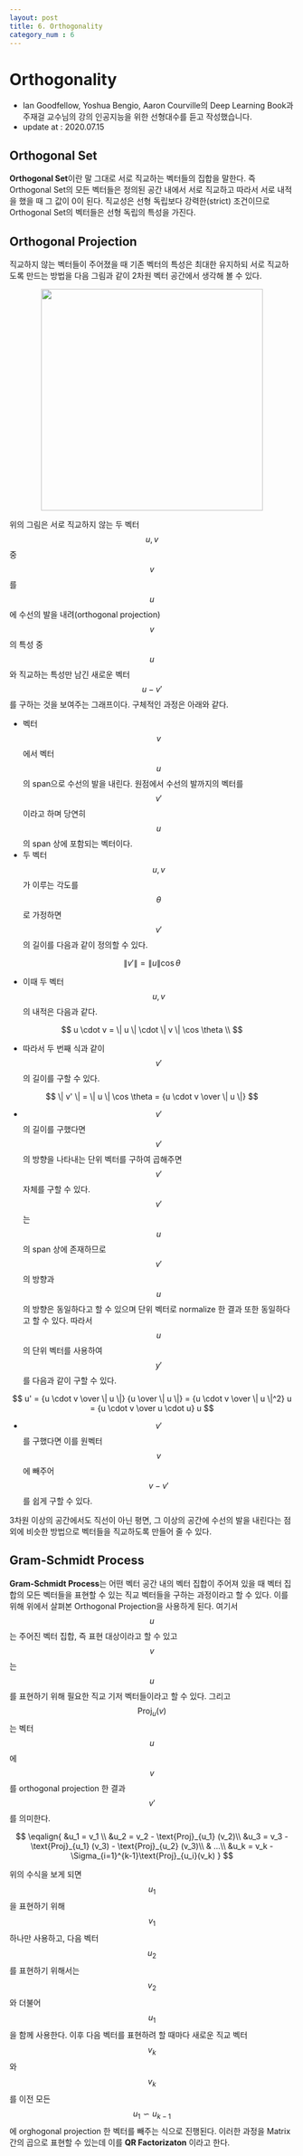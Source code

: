 ```yaml
---
layout: post
title: 6. Orthogonality
category_num : 6
---
```


# Orthogonality

- Ian Goodfellow, Yoshua Bengio, Aaron Courville의 Deep Learning Book과 주재걸 교수님의 강의 인공지능을 위한 선형대수를 듣고 작성했습니다.
- update at : 2020.07.15

## Orthogonal Set

**Orthogonal Set**이란 말 그대로 서로 직교하는 벡터들의 집합을 말한다. 즉 Orthogonal Set의 모든 벡터들은 정의된 공간 내에서 서로 직교하고 따라서 서로 내적을 했을 때 그 값이 0이 된다. 직교성은 선형 독립보다 강력한(strict) 조건이므로 Orthogonal Set의 벡터들은 선형 독립의 특성을 가진다.

## Orthogonal Projection

직교하지 않는 벡터들이 주어졌을 때 기존 벡터의 특성은 최대한 유지하되 서로 직교하도록 만드는 방법을 다음 그림과 같이 2차원 벡터 공간에서 생각해 볼 수 있다.

<img src="{{site.image_url}}/study/orthogonal_projection.png" style="width:28em; display: block; margin: 0px auto;">

위의 그림은 서로 직교하지 않는 두 벡터 $$u, v$$ 중 $$v$$를 $$u$$에 수선의 발을 내려(orthogonal projection) $$v$$의 특성 중 $$u$$와 직교하는 특성만 남긴 새로운 벡터 $$u - v'$$를 구하는 것을 보여주는 그래프이다. 구체적인 과정은 아래와 같다.

- 벡터 $$v$$에서 벡터 $$u$$의 span으로 수선의 발을 내린다. 원점에서 수선의 발까지의 벡터를 $$v'$$이라고 하며 당연히 $$u$$의 span 상에 포함되는 벡터이다.
- 두 벡터 $$u, v$$가 이루는 각도를 $$\theta$$로 가정하면 $$v'$$의 길이를 다음과 같이 정의할 수 있다.

$$\| v' \| = \| u \| \cos \theta$$

- 이때 두 벡터 $$u, v$$의 내적은 다음과 같다.

$$
u \cdot v = \| u \| \cdot \| v \| \cos \theta \\
$$

- 따라서 두 번째 식과 같이 $$v'$$의 길이를 구할 수 있다.

$$
\| v' \| = \| u \| \cos \theta = {u \cdot v \over \| u \|}
$$

- $$v'$$의 길이를 구했다면 $$v'$$의 방향을 나타내는 단위 벡터를 구하여 곱해주면 $$v'$$ 자체를 구할 수 있다. $$v'$$는 $$u$$의 span 상에 존재하므로 $$v'$$의 방향과 $$u$$의 방향은 동일하다고 할 수 있으며 단위 벡터로 normalize 한 결과 또한 동일하다고 할 수 있다. 따라서 $$u$$의 단위 벡터를 사용하여 $$y'$$를 다음과 같이 구할 수 있다.

$$
u' = {u \cdot v \over \| u \|} {u \over \| u \|} = {u \cdot v \over \| u \|^2} u = {u \cdot v \over u \cdot u} u
$$

- $$v'$$를 구했다면 이를 원벡터 $$v$$에 빼주어 $$v - v'$$를 쉽게 구할 수 있다.

3차원 이상의 공간에서도 직선이 아닌 평면, 그 이상의 공간에 수선의 발을 내린다는 점 외에 비슷한 방법으로 벡터들을 직교하도록 만들어 줄 수 있다.

## Gram-Schmidt Process

**Gram-Schmidt Process**는 어떤 벡터 공간 내의 벡터 집합이 주어져 있을 때 벡터 집합의 모든 벡터들을 표현할 수 있는 직교 벡터들을 구하는 과정이라고 할 수 있다. 이를 위해 위에서 살펴본 Orthogonal Projection을 사용하게 된다. 여기서 $$u$$는 주어진 벡터 집합, 즉 표현 대상이라고 할 수 있고 $$v$$는 $$u$$를 표현하기 위해 필요한 직교 기저 벡터들이라고 할 수 있다. 그리고 $$\text{Proj}_{u}(v)$$는 벡터 $$u$$에 $$v$$를 orthogonal projection 한 결과 $$v'$$를 의미한다.

$$
\eqalign{
&u_1 = v_1 \\
&u_2 = v_2 - \text{Proj}_{u_1} (v_2)\\
&u_3 = v_3 - \text{Proj}_{u_1} (v_3) - \text{Proj}_{u_2} (v_3)\\
& ...\\
&u_k = v_k - \Sigma_{i=1}^{k-1}\text{Proj}_{u_i}(v_k)
}
$$

위의 수식을 보게 되면 $$u_1$$을 표현하기 위해 $$v_1$$ 하나만 사용하고, 다음 벡터 $$u_2$$를 표현하기 위해서는 $$v_2$$와 더불어 $$u_1$$을 함께 사용한다. 이후 다음 벡터를 표현하려 할 때마다 새로운 직교 벡터 $$v_k$$와 $$v_k$$를 이전 모든 $$u_1 \backsim u_{k-1}$$에 orghogonal projection 한 벡터를 빼주는 식으로 진행된다. 이러한 과정을 Matrix 간의 곱으로 표현할 수 있는데 이를 **QR Factorizaton** 이라고 한다.
